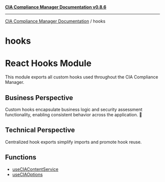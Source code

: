 [**CIA Compliance Manager Documentation v0.8.6**](../README.md)

***

[CIA Compliance Manager Documentation](../modules.md) / hooks

# hooks

# React Hooks Module

This module exports all custom hooks used throughout the CIA Compliance Manager.

## Business Perspective
Custom hooks encapsulate business logic and security assessment functionality,
enabling consistent behavior across the application. 🔄

## Technical Perspective
Centralized hook exports simplify imports and promote hook reuse.

## Functions

- [useCIAContentService](functions/useCIAContentService.md)
- [useCIAOptions](functions/useCIAOptions.md)
